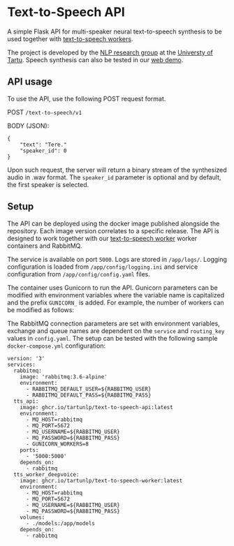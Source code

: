 # Text-to-Speech API

A simple Flask API for multi-speaker neural text-to-speech synthesis to be used together with
[text-to-speech workers](https://github.com/TartuNLP/text-to-speech).

The project is developed by the [NLP research group](https://tartunlp.ai) at the [Universty of Tartu](https://ut.ee).
Speech synthesis can also be tested in our [web demo](https://www.neurokone.ee/).

## API usage

To use the API, use the following POST request format.

POST `/text-to-speech/v1`

BODY (JSON):

```
{
    "text": "Tere."
    "speaker_id": 0
}
```

Upon such request, the server will return a binary stream of the synthesized audio in .wav format. The `speaker_id`
parameter is optional and by default, the first speaker is selected.

## Setup

The API can be deployed using the docker image published alongside the repository. Each image version correlates to 
a specific release. The API is designed to work together with our 
[text-to-speech worker](https://github.com/TartuNLP/text-to-speech) worker containers and RabbitMQ.

The service is available on port `5000`. Logs are stored in `/app/logs/`. Logging configuration is loaded from 
`/app/config/logging.ini` and service configuration from `/app/config/config.yaml` files.

The container uses Gunicorn to run the API. Gunicorn parameters can be modified with environment variables where
the variable name is capitalized and the prefix `GUNICORN_` is added. For example, the number of workers can be modified
as follows:

The RabbitMQ connection parameters are set with environment variables, exchange and queue names are dependent on the 
`service` and `routing_key` values in `config.yaml`. The setup can be tested with the following sample
`docker-compose.yml` configuration:

```
version: '3'
services:
  rabbitmq:
    image: 'rabbitmq:3.6-alpine'
    environment:
      - RABBITMQ_DEFAULT_USER=${RABBITMQ_USER}
      - RABBITMQ_DEFAULT_PASS=${RABBITMQ_PASS}
  tts_api:
    image: ghcr.io/tartunlp/text-to-speech-api:latest
    environment:
      - MQ_HOST=rabbitmq
      - MQ_PORT=5672
      - MQ_USERNAME=${RABBITMQ_USER}
      - MQ_PASSWORD=${RABBITMQ_PASS}
      - GUNICORN_WORKERS=8
    ports:
      - '5000:5000'
    depends_on:
      - rabbitmq
  tts_worker_deepvoice:
    image: ghcr.io/tartunlp/text-to-speech-worker:latest
    environment:
      - MQ_HOST=rabbitmq
      - MQ_PORT=5672
      - MQ_USERNAME=${RABBITMQ_USER}
      - MQ_PASSWORD=${RABBITMQ_PASS}
    volumes:
      - ./models:/app/models
    depends_on:
      - rabbitmq
```